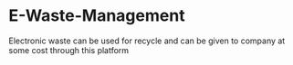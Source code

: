 # E-Waste-Management
Electronic waste can be used for recycle and can be given to company at some cost through this platform
